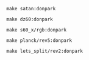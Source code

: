 
```
make satan:donpark
```

```
make dz60:donpark
```

```
make s60_x/rgb:donpark
```

```
make planck/rev5:donpark
```

```
make lets_split/rev2:donpark
```

